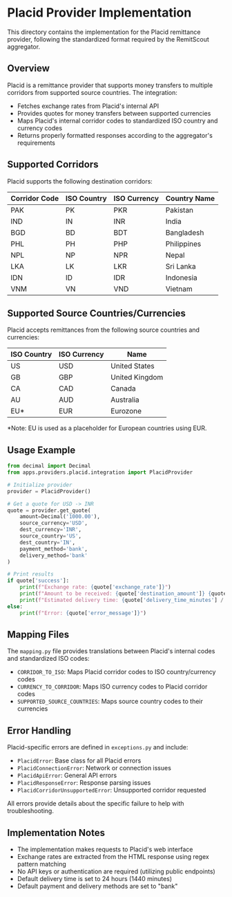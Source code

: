 # Placid Provider Implementation

This directory contains the implementation for the Placid remittance provider, following the standardized format required by the RemitScout aggregator.

## Overview

Placid is a remittance provider that supports money transfers to multiple corridors from supported source countries. The integration:

- Fetches exchange rates from Placid's internal API
- Provides quotes for money transfers between supported currencies
- Maps Placid's internal corridor codes to standardized ISO country and currency codes
- Returns properly formatted responses according to the aggregator's requirements

## Supported Corridors

Placid supports the following destination corridors:

| Corridor Code | ISO Country | ISO Currency | Country Name |
|---------------|-------------|--------------|--------------|
| PAK           | PK          | PKR          | Pakistan     |
| IND           | IN          | INR          | India        |
| BGD           | BD          | BDT          | Bangladesh   |
| PHL           | PH          | PHP          | Philippines  |
| NPL           | NP          | NPR          | Nepal        |
| LKA           | LK          | LKR          | Sri Lanka    |
| IDN           | ID          | IDR          | Indonesia    |
| VNM           | VN          | VND          | Vietnam      |

## Supported Source Countries/Currencies

Placid accepts remittances from the following source countries and currencies:

| ISO Country | ISO Currency | Name           |
|-------------|--------------|----------------|
| US          | USD          | United States  |
| GB          | GBP          | United Kingdom |
| CA          | CAD          | Canada         |
| AU          | AUD          | Australia      |
| EU*         | EUR          | Eurozone       |

*Note: EU is used as a placeholder for European countries using EUR.

## Usage Example

```python
from decimal import Decimal
from apps.providers.placid.integration import PlacidProvider

# Initialize provider
provider = PlacidProvider()

# Get a quote for USD -> INR
quote = provider.get_quote(
    amount=Decimal('1000.00'),
    source_currency='USD',
    dest_currency='INR',
    source_country='US',
    dest_country='IN',
    payment_method='bank',
    delivery_method='bank'
)

# Print results
if quote['success']:
    print(f"Exchange rate: {quote['exchange_rate']}")
    print(f"Amount to be received: {quote['destination_amount']} {quote['destination_currency']}")
    print(f"Estimated delivery time: {quote['delivery_time_minutes'] / 60} hours")
else:
    print(f"Error: {quote['error_message']}")
```

## Mapping Files

The `mapping.py` file provides translations between Placid's internal codes and standardized ISO codes:

- `CORRIDOR_TO_ISO`: Maps Placid corridor codes to ISO country/currency codes
- `CURRENCY_TO_CORRIDOR`: Maps ISO currency codes to Placid corridor codes
- `SUPPORTED_SOURCE_COUNTRIES`: Maps source country codes to their currencies

## Error Handling

Placid-specific errors are defined in `exceptions.py` and include:

- `PlacidError`: Base class for all Placid errors
- `PlacidConnectionError`: Network or connection issues
- `PlacidApiError`: General API errors
- `PlacidResponseError`: Response parsing issues
- `PlacidCorridorUnsupportedError`: Unsupported corridor requested

All errors provide details about the specific failure to help with troubleshooting.

## Implementation Notes

- The implementation makes requests to Placid's web interface
- Exchange rates are extracted from the HTML response using regex pattern matching
- No API keys or authentication are required (utilizing public endpoints)
- Default delivery time is set to 24 hours (1440 minutes)
- Default payment and delivery methods are set to "bank" 